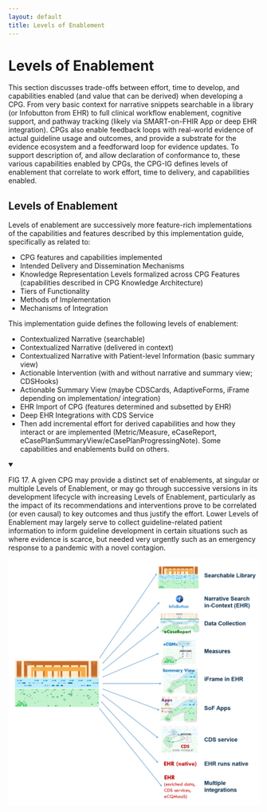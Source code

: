 ```yaml
---
layout: default
title: Levels of Enablement
---
```

# Levels of Enablement

This section discusses trade-offs between effort, time to develop, and capabilities enabled (and value that can be derived) when developing a CPG. From very basic context for narrative snippets searchable in a library (or Infobutton from EHR) to full clinical workflow enablement, cognitive support, and pathway tracking (likely via SMART-on-FHIR App or deep EHR integration). CPGs also enable feedback loops with real-world evidence of actual guideline usage and outcomes, and provide a substrate for the evidence ecosystem and a feedforward loop for evidence updates. To support description of, and allow declaration of conformance to, these various capabilities enabled by CPGs, the CPG-IG defines levels of enablement that correlate to work effort, time to delivery, and capabilities enabled.

## Levels of Enablement

Levels of enablement are successively more feature-rich implementations of the capabilities and features described by this implementation guide, specifically as related to:

*   CPG features and capabilities implemented
*   Intended Delivery and Dissemination Mechanisms
*   Knowledge Representation Levels formalized across CPG Features (capabilities described in CPG Knowledge Architecture)
*   Tiers of Functionality
*   Methods of Implementation
*   Mechanisms of Integration

This implementation guide defines the following levels of enablement:

*   Contextualized Narrative (searchable)
*   Contextualized Narrative (delivered in context)
*   Contextualized Narrative with Patient-level Information (basic summary view)
*   Actionable Intervention (with and without narrative and summary view; CDSHooks)
*   Actionable Summary View (maybe CDSCards, AdaptiveForms, iFrame depending on implementation/ integration)
*   EHR Import of CPG (features determined and subsetted by EHR)
*   Deep EHR Integrations with CDS Service
*   Then add incremental effort for derived capabilities and how they interact or are implemented (Metric/Measure, eCaseReport, eCasePlanSummaryView/eCasePlanProgressingNote).  Some capabilities and enablements build on others.

<details open>

<summary>

FIG 17. A given CPG may provide a distinct set of enablements, at singular or multiple Levels of Enablement, or may go through successive versions in its development lifecycle with increasing Levels of Enablement, particularly as the impact of its recommendations and interventions prove to be correlated (or even causal) to key outcomes and thus justify the effort.  Lower Levels of Enablement may largely serve to collect guideline-related patient information to inform guideline development in certain situations such as where evidence is scarce, but needed very urgently such as an emergency response to a pandemic with a novel contagion.

</summary>

<img src="assets/images/CPG-03-CPGEnablements.png" alt="image_tooltip" class="img-responsive img-rounded center-block" width="600"/>

</details>
